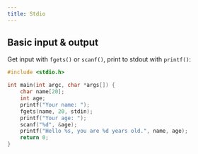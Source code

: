 ```yaml
---
title: Stdio
---
```


## Basic input & output

Get input with `fgets()` or `scanf()`,
print to stdout with `printf()`:

```c
#include <stdio.h>

int main(int argc, char *args[]) {
    char name[20];
    int age;
    printf("Your name: ");
    fgets(name, 20, stdin);
    printf("Your age: ");
    scanf("%d", &age);
    printf("Hello %s, you are %d years old.", name, age);
    return 0;
}
```
